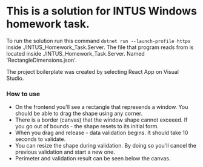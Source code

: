 # This is a solution for INTUS Windows homework task.

To run the solution run this command ```dotnet run --launch-profile https``` inside ./INTUS_Homework_Task.Server.
The file that program reads from is located inside ./INTUS_Homework_Task.Server. Named 'RectangleDimensions.json'.

The project boilerplate was created by selecting React App on Visual Studio.
### How to use
* On the frontend you'll see a rectangle that represends a window. You should be able to drag the shape using any corner.
* There is a border (canvas) that the window shape cannot exceeed. If you go out of bounds - the shape resets to its initial form.
* When you drag and release - data validation begins. It should take 10 seconds to validate.
* You can resize the shape during validation. By doing so you'll cancel the previous validation and start a new one.
* Perimeter and validation result can be seen below the canvas.
